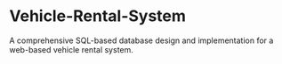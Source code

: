 # Vehicle-Rental-System
A comprehensive SQL-based database design and implementation for a web-based vehicle rental system.
